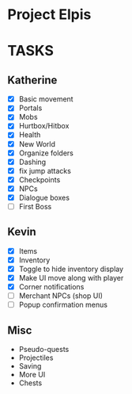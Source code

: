 
# Project Elpis

# TASKS

## Katherine
- [x] Basic movement
- [x] Portals
- [x] Mobs
- [x] Hurtbox/Hitbox
- [x] Health
- [x] New World
- [x] Organize folders
- [x] Dashing
- [x] fix jump attacks
- [x] Checkpoints
- [x] NPCs
- [x] Dialogue boxes
- [ ] First Boss

## Kevin
- [x] Items
- [x] Inventory
- [x] Toggle to hide inventory display
- [x] Make UI move along with player
- [x] Corner notifications
- [ ] Merchant NPCs (shop UI)
- [ ] Popup confirmation menus

## Misc
- Pseudo-quests
- Projectiles
- Saving
- More UI
- Chests

